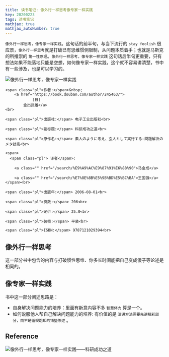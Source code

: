 ```yaml
---
title: 读书笔记: 像外行一样思考像专家一样实践
key: 20200223
tags: 读书笔记
mathjax: true
mathjax_autoNumber: true
---
```


```像外行一样思考，像专家一样实践```。这句话的前半句，与当下流行的 ```stay foolish``` 很应景，```像外行一样思考```就是打破已有思维惯例限制，从问题本质着手；也就是马斯克的所推崇的 ```第一性原理```。```像外行一样思考，像专家一样实践``` 这句话后半句更重要，只有想法如果不能落地只能是空想，如何像专家一样实践，这个就不容易讲清楚，书中有一些涉及，也是可以学习的。<!--more-->

![像外行一样思考，像专家一样实践](https://img9.doubanio.com/view/subject/s/public/s2139766.jpg)

<div id="info" class="">

    <span class="pl">作者:</span>&nbsp;
        <a href="https://book.douban.com/author/245463/">
                [日]
            金出武雄</a>
    <br>
 
    <span class="pl">出版社:</span> 电子工业出版社<br>

    <span class="pl">副标题:</span> 科研成功之道<br>

    <span class="pl">原作名:</span> 素人のように考え、玄人として実行する―問題解決のメタ技術<br>
  
    <span>
      <span class="pl"> 译者</span>:
        
        <a class="" href="/search/%E9%A9%AC%E9%87%91%E6%88%90">马金成</a>

        <a class="" href="/search/%E7%8E%8B%E5%9B%BD%E5%BC%BA">王国强</a>
    </span><br>
  
    <span class="pl">出版年:</span> 2006-08-01<br>

    <span class="pl">页数:</span> 206<br>
  
    <span class="pl">定价:</span> 25.0<br>
  
    <span class="pl">装帧:</span> 平装<br>

    <span class="pl">ISBN:</span> 9787121029394<br>
</div>

## 像外行一样思考

这一部分书中包含的内容与打破惯性思维、你多长时间能把自己变成傻子等论述是相同的。

## 像专家一样实践

书中这一部分阐述思路是：

- 自身解决问题能力的培养：里面有新意内容不多 ```智慧体力``` 算是一个。
- 如何说服他人帮自己解决问题能力的培养: 有价值的是 ```演讲方法需要先讲精彩部分，而不是循规蹈矩的铺垫陈述``` 。

## Reference

![像外行一样思考，像专家一样实践——科研成功之道](https://book.douban.com/subject/1867455/)